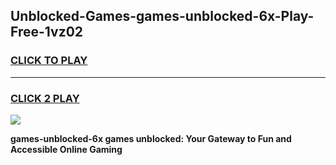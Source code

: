 
## Unblocked-Games-games-unblocked-6x-Play-Free-1vz02
<h3>
<a href="https://premium76.site?title=games-unblocked-6x&ref=15A">CLICK TO PLAY</a></h3>
<hr>

<h3>
<a href="https://premium76.site?title=games-unblocked-6x&ref=15A">CLICK 2 PLAY</a>
  
</h3>

<a href="https://premium76.site?title=games-unblocked-6x&ref=15A"><img src="https://clearcache.store/games.png"></a>


**games-unblocked-6x games unblocked: Your Gateway to Fun and Accessible Online Gaming**
